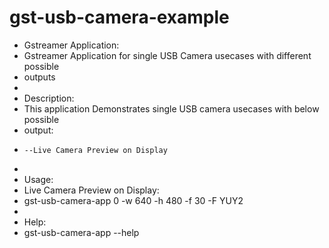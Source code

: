 # gst-usb-camera-example
 * Gstreamer Application:
 * Gstreamer Application for single USB Camera usecases with different possible
 * outputs
 *
 * Description:
 * This application Demonstrates single USB camera usecases with below possible
 * output:
 *     --Live Camera Preview on Display
 *
 * Usage:
 * Live Camera Preview on Display:
 * gst-usb-camera-app 0 -w 640 -h 480 -f 30 -F YUY2
 *
 * Help:
 * gst-usb-camera-app --help

